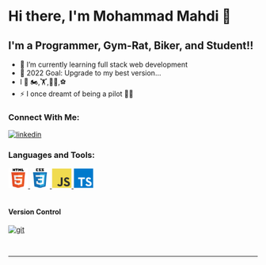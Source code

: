 # Hi there, I'm Mohammad Mahdi 👋 



## I'm a Programmer, Gym-Rat, Biker, and Student!!


- 🌱 I’m currently learning full stack web development
- 🥅 2022 Goal: Upgrade to my best version...
- I 💓 🏍️,🏋️,🧑‍💻,⚽
- ⚡ I once dreamt of being a pilot 🧑‍✈️

 



### Connect With Me:

<a href="https://www.linkedin.com/in/mmw-alameh-b53760204/"> <img src="https://www.vectorlogo.zone/logos/linkedin/linkedin-icon.svg" alt="linkedin" width="40" height="40"/> </a>


### Languages and Tools:

<p align="left"> <a href="https://www.w3.org/html/" target="_blank" rel="noreferrer"> <img src="https://raw.githubusercontent.com/devicons/devicon/master/icons/html5/html5-original-wordmark.svg" alt="html5" width="40" height="40"/> </a> <a href="https://www.w3schools.com/css/" target="_blank" rel="noreferrer"> <img src="https://raw.githubusercontent.com/devicons/devicon/master/icons/css3/css3-original-wordmark.svg" alt="css3" width="40" height="40"/> </a> <a href="https://developer.mozilla.org/en-US/docs/Web/JavaScript" target="_blank" rel="noreferrer"> <img src="https://raw.githubusercontent.com/devicons/devicon/master/icons/javascript/javascript-original.svg" alt="javascript" width="40" height="40"/> </a> <a href="https://www.typescriptlang.org/" target="_blank" rel="noreferrer"> <img src="https://raw.githubusercontent.com/devicons/devicon/master/icons/typescript/typescript-original.svg" alt="typescript" width="40" height="40"/> </a> 



<br />
<br />

#### Version Control

<a href="https://git-scm.com/" target="_blank" rel="noreferrer"> <img src="https://www.vectorlogo.zone/logos/git-scm/git-scm-icon.svg" alt="git" width="40" height="40"/> </a>




<br/>

---

<br/>


